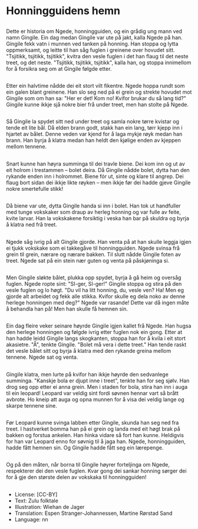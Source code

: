 # Honningguidens hemn

##
Dette er historia om Ngede, honningguiden, og ein grådig ung mann ved namn Gingile. Ein dag medan Gingile var ute på jakt, kalla Ngede på han. Gingile fekk vatn i munnen ved tanken på honning. Han stoppa og lytta oppmerksamt, og leitte til han såg fuglen i greinene over hovudet sitt. "Tsjitikk, tsjitikk, tsjitikk", kvitra den vesle fuglen i det han flaug til det neste treet, og det neste. "Tsjitikk, tsjitikk, tsjitikk", kalla han, og stoppa innimellom for å forsikra seg om at Gingile følgde etter.

##
Etter ein halvtime nådde dei eit stort vilt fikentre. Ngede hoppa rundt som ein galen blant greinene. Han slo seg ned på ei grein og strekte hovudet mot Gingile som om han sa: "Her er det! Kom no! Kvifor brukar du så lang tid?" Gingile kunne ikkje sjå nokre bier frå under treet, men han stolte på Ngede.

##
Så Gingile la spydet sitt ned under treet og samla nokre tørre kvistar og tende eit lite bål. Då elden brann godt, stakk han ein lang, tørr kjepp inn i hjartet av bålet. Denne veden var kjend for å laga mykje røyk medan han brann. Han byrja å klatra medan han heldt den kjølige enden av kjeppen mellom tennene.

##
Snart kunne han høyra summinga til dei travle biene. Dei kom inn og ut av eit holrom i trestammen – bolet deira. Då Gingile nådde bolet, dytta han den rykande enden inn i holrommet. Biene fór ut, sinte og klare til angrep. Dei flaug bort sidan dei ikkje likte røyken – men ikkje før dei hadde gjeve Gingile nokre smertefulle stikk!

##
Då biene var ute, dytta Gingile handa si inn i bolet. Han tok ut handfuller med tunge vokskaker som draup av herleg honning og var fulle av feite, kvite larvar. Han la vokskakene forsiktig i veska han bar på skuldra og byrja å klatra ned frå treet.

##
Ngede såg ivrig på alt Gingile gjorde. Han venta på at han skulle leggja igjen ei tjukk vokskake som ei takkegåve til honningguiden. Ngede svinsa frå grein til grein, nærare og nærare bakken. Til slutt nådde Gingile foten av treet. Ngede sat på ein stein nær guten og venta på påskjøninga si.

##
Men Gingile sløkte bålet, plukka opp spydet, byrja å gå heim og oversåg fuglen. Ngede ropte sint: "SI-ger, SI-ger!" Gingile stoppa og stira på den vesle fuglen og lo høgt. "Du vil ha litt honning, du, vesle ven? Ha! Men eg gjorde alt arbeidet og fekk alle stikka. Kvifor skulle eg dela noko av denne herlege honningen med deg?" Ngede var rasande! Dette var då ingen måte å behandla han på! Men han skulle få hemnen sin.

##
Ein dag fleire veker seinare høyrde Gingile igjen kallet frå Ngede. Han hugsa den herlege honningen og følgde ivrig etter fuglen nok ein gong. Etter at han hadde leidd Gingile langs skogkanten, stoppa han for å kvila i eit stort akasietre. "Å", tenkte Gingile. "Bolet må vera i dette treet." Han tende raskt det vesle bålet sitt og byrja å klatra med den rykande greina mellom tennene. Ngede sat og venta.

##
Gingile klatra, men lurte på kvifor han ikkje høyrde den sedvanlege summinga. "Kanskje bola er djupt inne i treet", tenkte han for seg sjølv. Han drog seg opp etter ei anna grein. Men i staden for bola, stira han inn i auga til ein leopard! Leopard var veldig sint fordi søvnen hennar vart så brått avbrote. Ho kneip att auga og opna munnen for å visa dei veldig lange og skarpe tennene sine.

##
Før Leopard kunne svinga labben etter Gingile, skunda han seg ned fra treet. I hastverket bomma han på ei grein og landa med eit høgt brak på bakken og forstua ankelen. Han hinka vidare så fort han kunne. Heldigvis for han var Leopard enno for søvnig til å jaga han. Ngede, honningguiden, hadde fått hemnen sin. Og Gingile hadde fått seg ein lærepenge.

##
Og på den måten, når borna til Gingile høyrer forteljinga om Ngede, respekterer dei den vesle fuglen. Kvar gong dei sankar honning sørger dei for å gje den største delen av vokskaka til honningguiden!

##
* License: [CC-BY]
* Text: Zulu folktale
* Illustration: Wiehan de Jager
* Translation: Espen Stranger-Johannessen, Martine Rørstad Sand
* Language: nn
